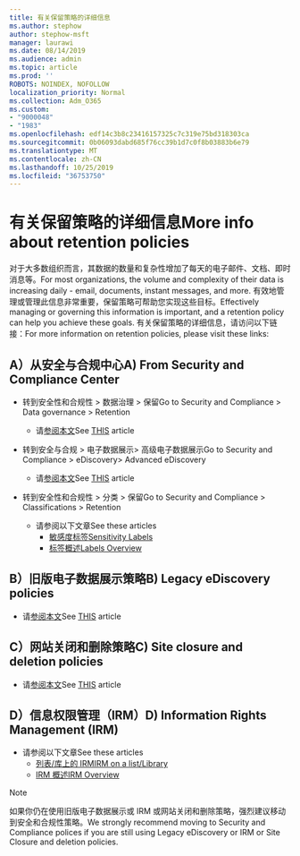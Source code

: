 ```yaml
---
title: 有关保留策略的详细信息
ms.author: stephow
author: stephow-msft
manager: laurawi
ms.date: 08/14/2019
ms.audience: admin
ms.topic: article
ms.prod: ''
ROBOTS: NOINDEX, NOFOLLOW
localization_priority: Normal
ms.collection: Adm_O365
ms.custom:
- "9000048"
- "1983"
ms.openlocfilehash: edf14c3b8c23416157325c7c319e75bd318303ca
ms.sourcegitcommit: 0b06093dabd685f76cc39b1d7c0f8b03883b6e79
ms.translationtype: MT
ms.contentlocale: zh-CN
ms.lasthandoff: 10/25/2019
ms.locfileid: "36753750"
---
```

# <a name="more-info-about-retention-policies"></a><span data-ttu-id="84d65-102">有关保留策略的详细信息</span><span class="sxs-lookup"><span data-stu-id="84d65-102">More info about retention policies</span></span>

<span data-ttu-id="84d65-103">对于大多数组织而言，其数据的数量和复杂性增加了每天的电子邮件、文档、即时消息等。</span><span class="sxs-lookup"><span data-stu-id="84d65-103">For most organizations, the volume and complexity of their data is increasing daily - email, documents, instant messages, and more.</span></span> <span data-ttu-id="84d65-104">有效地管理或管理此信息非常重要，保留策略可帮助您实现这些目标。</span><span class="sxs-lookup"><span data-stu-id="84d65-104">Effectively managing or governing this information is important, and a retention policy can help you achieve these goals.</span></span> <span data-ttu-id="84d65-105">有关保留策略的详细信息，请访问以下链接：</span><span class="sxs-lookup"><span data-stu-id="84d65-105">For more information on retention policies, please visit these links:</span></span>

## <a name="a-from-security-and-compliance-center"></a><span data-ttu-id="84d65-106">A）从安全与合规中心</span><span class="sxs-lookup"><span data-stu-id="84d65-106">A) From Security and Compliance Center</span></span>

- <span data-ttu-id="84d65-107">转到安全性和合规性 > 数据治理 > 保留</span><span class="sxs-lookup"><span data-stu-id="84d65-107">Go to Security and Compliance > Data governance > Retention</span></span>
  - <span data-ttu-id="84d65-108">请[参阅本文](https://docs.microsoft.com/office365/securitycompliance/retention-policies)</span><span class="sxs-lookup"><span data-stu-id="84d65-108">See [THIS](https://docs.microsoft.com/office365/securitycompliance/retention-policies) article</span></span>

- <span data-ttu-id="84d65-109">转到安全与合规 > 电子数据展示> 高级电子数据展示</span><span class="sxs-lookup"><span data-stu-id="84d65-109">Go to Security and Compliance > eDiscovery> Advanced eDiscovery</span></span> 
  - <span data-ttu-id="84d65-110">请[参阅本文](https://docs.microsoft.com/office365/securitycompliance/ediscovery-cases)</span><span class="sxs-lookup"><span data-stu-id="84d65-110">See [THIS](https://docs.microsoft.com/office365/securitycompliance/ediscovery-cases) article</span></span>

- <span data-ttu-id="84d65-111">转到安全性和合规性 > 分类 > 保留</span><span class="sxs-lookup"><span data-stu-id="84d65-111">Go to Security and Compliance > Classifications > Retention</span></span>
  - <span data-ttu-id="84d65-112">请参阅以下文章</span><span class="sxs-lookup"><span data-stu-id="84d65-112">See these articles</span></span>
    - [<span data-ttu-id="84d65-113">敏感度标签</span><span class="sxs-lookup"><span data-stu-id="84d65-113">Sensitivity Labels</span></span>](https://docs.microsoft.com/office365/securitycompliance/sensitivity-labels)
    - [<span data-ttu-id="84d65-114">标签概述</span><span class="sxs-lookup"><span data-stu-id="84d65-114">Labels Overview</span></span>](https://docs.microsoft.com/office365/securitycompliance/labels)

## <a name="b-legacy-ediscovery-policies"></a><span data-ttu-id="84d65-115">B）旧版电子数据展示策略</span><span class="sxs-lookup"><span data-stu-id="84d65-115">B) Legacy eDiscovery policies</span></span>

- <span data-ttu-id="84d65-116">请[参阅本文](https://support.office.com/article/Set-up-an-eDiscovery-Center-in-SharePoint-Online-A18F8975-AA7F-43B4-A7D6-001D14744D8E)</span><span class="sxs-lookup"><span data-stu-id="84d65-116">See [THIS](https://support.office.com/article/Set-up-an-eDiscovery-Center-in-SharePoint-Online-A18F8975-AA7F-43B4-A7D6-001D14744D8E) article</span></span>

## <a name="c-site-closure-and-deletion-policies"></a><span data-ttu-id="84d65-117">C）网站关闭和删除策略</span><span class="sxs-lookup"><span data-stu-id="84d65-117">C) Site closure and deletion policies</span></span>

- <span data-ttu-id="84d65-118">请[参阅本文](https://support.office.com/article/Use-policies-for-site-closure-and-deletion-A8280D82-27FD-48C5-9ADF-8A5431208BA5)</span><span class="sxs-lookup"><span data-stu-id="84d65-118">See [THIS](https://support.office.com/article/Use-policies-for-site-closure-and-deletion-A8280D82-27FD-48C5-9ADF-8A5431208BA5) article</span></span>  

## <a name="d-information-rights-management-irm"></a><span data-ttu-id="84d65-119">D）信息权限管理（IRM）</span><span class="sxs-lookup"><span data-stu-id="84d65-119">D) Information Rights Management (IRM)</span></span>

- <span data-ttu-id="84d65-120">请参阅以下文章</span><span class="sxs-lookup"><span data-stu-id="84d65-120">See these articles</span></span>
  - [<span data-ttu-id="84d65-121">列表/库上的 IRM</span><span class="sxs-lookup"><span data-stu-id="84d65-121">IRM on a list/Library</span></span>](https://support.office.com/article/apply-information-rights-management-to-a-list-or-library-3bdb5c4e-94fc-4741-b02f-4e7cc3c54aa1)
  - [<span data-ttu-id="84d65-122">IRM 概述</span><span class="sxs-lookup"><span data-stu-id="84d65-122">IRM Overview</span></span>](https://support.office.com/article/create-and-apply-information-management-policies-eb501fe9-2ef6-4150-945a-65a6451ee9e9)

> [!Note]
> <span data-ttu-id="84d65-123">如果你仍在使用旧版电子数据展示或 IRM 或网站关闭和删除策略，强烈建议移动到安全和合规性策略。</span><span class="sxs-lookup"><span data-stu-id="84d65-123">We strongly recommend moving to Security and Compliance polices if you are still using Legacy eDiscovery or IRM or Site Closure and deletion policies.</span></span>
